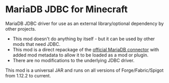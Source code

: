 # MariaDB JDBC for Minecraft

MariaDB JDBC driver for use as an external library/optional dependency by other projects.

* This mod doesn't do anything by itself - but it can be used by other mods that need JDBC.
* This mod is a direct repackage of the [official MariaDB connector](https://mariadb.com/kb/en/about-mariadb-connector-j/) with added mod metadata to allow it to be loaded as a mod or plugin.
* There are no modifications to the underlying JDBC driver.

This mod is a universal JAR and runs on all versions of Forge/Fabric/Spigot from 1.12.2 to current.
